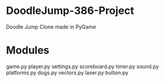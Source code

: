 # DoodleJump-386-Project
Doodle Jump Clone made in PyGame


# Modules

game.py
player.py
settings.py
scoreboard.py
timer.py
sound.py
platforms.py
dogs.py
vectors.py
laser.py 
button.py

